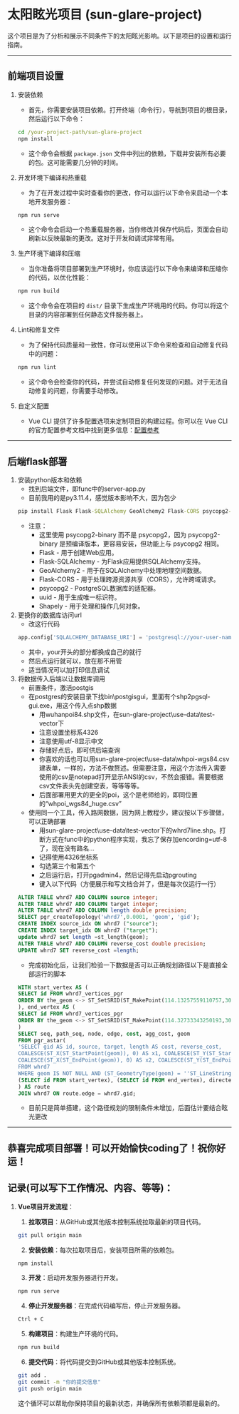 
# 太阳眩光项目 (sun-glare-project)

这个项目是为了分析和展示不同条件下的太阳眩光影响。以下是项目的设置和运行指南。
***

## 前端项目设置

1. 安装依赖
    + 首先，你需要安装项目依赖。打开终端（命令行），导航到项目的根目录，然后运行以下命令：

    ```cmd
    cd /your-project-path/sun-glare-project
    npm install
    ```
    + 这个命令会根据 `package.json` 文件中列出的依赖，下载并安装所有必要的包。这可能需要几分钟的时间。

2. 开发环境下编译和热重载
    + 为了在开发过程中实时查看你的更改，你可以运行以下命令来启动一个本地开发服务器：

    ```cmd
    npm run serve
    ```

    + 这个命令会启动一个热重载服务器，当你修改并保存代码后，页面会自动刷新以反映最新的更改。这对于开发和调试非常有用。

3. 生产环境下编译和压缩

    + 当你准备将项目部署到生产环境时，你应该运行以下命令来编译和压缩你的代码，以优化性能：

    ```cmd
    npm run build
    ```

    + 这个命令会在项目的 `dist/` 目录下生成生产环境用的代码。你可以将这个目录的内容部署到任何静态文件服务器上。

4. Lint和修复文件

    + 为了保持代码质量和一致性，你可以使用以下命令来检查和自动修复代码中的问题：

    ```cmd
    npm run lint
    ```

    + 这个命令会检查你的代码，并尝试自动修复任何发现的问题。对于无法自动修复的问题，你需要手动修改。

5. 自定义配置

    + Vue CLI 提供了许多配置选项来定制项目的构建过程。你可以在 Vue CLI 的官方配置参考文档中找到更多信息：[配置参考](https://cli.vuejs.org/config/)

***
## 后端flask部署

1. 安装python版本和依赖
   + 找到后端文件，即func中的server-app.py
   + 目前我用的是py3.11.4，感觉版本影响不大，因为包少
   ```cmd
   pip install Flask Flask-SQLAlchemy GeoAlchemy2 Flask-CORS psycopg2-binary uuid shapely
   ```
   +  注意：
      +  这里使用 psycopg2-binary 而不是 psycopg2，因为 psycopg2-binary 是预编译版本，更容易安装，但功能上与 psycopg2 相同。
      +  Flask - 用于创建Web应用。
      +  Flask-SQLAlchemy - 为Flask应用提供SQLAlchemy支持。
      +  GeoAlchemy2 - 用于在SQLAlchemy中处理地理空间数据。
      +  Flask-CORS - 用于处理跨源资源共享（CORS），允许跨域请求。
      +  psycopg2 - PostgreSQL数据库的适配器。
      +  uuid - 用于生成唯一标识符。
      +  Shapely - 用于处理和操作几何对象。
2. 更换你的数据库访问url
   + 改这行代码
    ```Python
    app.config['SQLALCHEMY_DATABASE_URI'] = 'postgresql://your-user-name:your-user-password@localhost/your-database-name'
    ```
   + 其中，your开头的部分都换成自己的就行
   + 然后点运行就可以，放在那不用管
   + 适当情况可以加打印信息调试
3. 将数据传入后端以让数据库调用
   + 前置条件，激活postgis
   + 在postgres的安装目录下找bin\postgisgui，里面有个shp2pgsql-gui.exe，用这个传入点shp数据
     + 用wuhanpoi84.shp文件，在sun-glare-project\use-data\test-vector下
     + 注意设置坐标系4326
     + 注意使用utf-8显示中文
     + 存储好点后，即可供后端查询
     + 你喜欢的话也可以用sun-glare-project\use-data\whpoi-wgs84.csv建表单，一样的，方法不做赘述。但需要注意，用这个方法传入需要使用的csv是notepad打开显示ANSI的csv，不然会报错。需要根据csv文件表头先创建空表，等等等等。
     + 后面部署用更大的更全的poi，这个是老师给的，即同位置的“whpoi_wgs84_huge.csv”
   + 使用同一个工具，传入路网数据，因为网上教程少，建议按以下步骤做，可以正确部署
     + 用sun-glare-project\use-data\test-vector下的whrd7line.shp。打断方式在func中的python程序实现，我忘了保存加encording=utf-8了，现在没有路名...
     + 记得使用4326坐标系
     + 勾选第三个和第五个
     + 之后运行后，打开pgadmin4，然后记得先启动pgrouting
     + 键入以下代码（方便展示和写文档合并了，但是每次仅运行一行）
    ```SQL
    ALTER TABLE whrd7 ADD COLUMN source integer;
    ALTER TABLE whrd7 ADD COLUMN target integer;
    ALTER TABLE whrd7 ADD COLUMN length double precision;
    SELECT pgr_createTopology('whrd7',0.0001, 'geom', 'gid');
    CREATE INDEX source_idx ON whrd7 ("source");
    CREATE INDEX target_idx ON whrd7 ("target");
    update whrd7 set length =st_length(geom);
    ALTER TABLE whrd7 ADD COLUMN reverse_cost double precision;
    UPDATE whrd7 SET reverse_cost =length;
    ```
     + 完成初始化后，让我们检验一下数据是否可以正确规划路径以下是直接全部运行的脚本
    ```SQL
    WITH start_vertex AS (
    SELECT id FROM whrd7_vertices_pgr
    ORDER BY the_geom <-> ST_SetSRID(ST_MakePoint(114.13257559110757,30.62535117304848), 4326) LIMIT 1
    ), end_vertex AS (
    SELECT id FROM whrd7_vertices_pgr
    ORDER BY the_geom <-> ST_SetSRID(ST_MakePoint(114.32733343250193,30.260181353114426), 4326) LIMIT 1
    )
    SELECT seq, path_seq, node, edge, cost, agg_cost, geom
    FROM pgr_astar(
    'SELECT gid AS id, source, target, length AS cost, reverse_cost, 
    COALESCE(ST_X(ST_StartPoint(geom)), 0) AS x1, COALESCE(ST_Y(ST_StartPoint(geom)), 0) AS y1, 
    COALESCE(ST_X(ST_EndPoint(geom)), 0) AS x2, COALESCE(ST_Y(ST_EndPoint(geom)), 0) AS y2 
    FROM whrd7
    WHERE geom IS NOT NULL AND (ST_GeometryType(geom) = ''ST_LineString'' OR ST_GeometryType(geom) = ''ST_MultiLineString'')',
    (SELECT id FROM start_vertex), (SELECT id FROM end_vertex), directed := true
    ) AS route
    JOIN whrd7 ON route.edge = whrd7.gid;
    ```
    + 目前只是简单搭建，这个路径规划的限制条件未增加，后面估计要结合眩光更改
***
## 恭喜完成项目部署！可以开始愉快coding了！祝你好运！


## 记录(可以写下工作情况、内容、等等)：
1. **Vue项目开发流程**：

    1. **拉取项目**：从GitHub或其他版本控制系统拉取最新的项目代码。
    ```sh
    git pull origin main
    ```

    2. **安装依赖**：每次拉取项目后，安装项目所需的依赖包。
    ```sh
    npm install
    ```

    3. **开发**：启动开发服务器进行开发。
    ```sh
    npm run serve
    ```

    4. **停止开发服务器**：在完成代码编写后，停止开发服务器。
    ```sh
    Ctrl + C
    ```

    5. **构建项目**：构建生产环境的代码。
    ```sh
    npm run build
    ```

    6. **提交代码**：将代码提交到GitHub或其他版本控制系统。
    ```sh
    git add .
    git commit -m "你的提交信息"
    git push origin main
    ```

    这个循环可以帮助你保持项目的最新状态，并确保所有依赖项都是最新的。